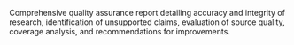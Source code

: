Comprehensive quality assurance report detailing accuracy and integrity of research, identification of unsupported claims, evaluation of source quality, coverage analysis, and recommendations for improvements.